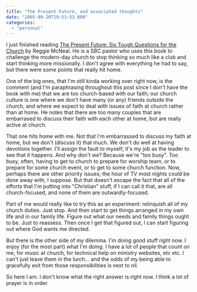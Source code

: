 ```yaml
---
title: "The Present Future, and associated thoughts"
date: "2005-09-20T19:53:53.000"
categories: 
  - "personal"
---
```


I just finished reading [The Present Future: Six Tough Questions for the Church](http://www.amazon.com/exec/obidos/redirect?tag=caedmonscalln-20%26link_code=xm2%26camp=2025%26creative=165953%26path=http://www.amazon.com/gp/redirect.html%253fASIN=0787965685%2526tag=caedmonscalln-20%2526lcode=xm2%2526cID=2025%2526ccmID=165953%2526location=/o/ASIN/0787965685%25253FSubscriptionId=0EMV44A9A5YT1RVDGZ82 "View product details at Amazon") by Reggie McNeal. He is a SBC pastor who uses this book to challenge the modern-day church to stop thinking so much like a club and start thinking more missionally. I don't agree with everything he had to say, but there were some points that really hit home.

One of the big ones, that I'm still kinda working over right now, is the comment (and I'm paraphrasing throughout this post since I don't have the book with me) that we are too church-based with our faith; our church culture is one where we don't have many (or any) friends outside the church, and where we expect to deal with issues of faith at church rather than at home. He notes that there are too many couples that are embarrased to discuss their faith with each other at home, but are really active at church.

That one hits home with me. Not that I'm embarrassed to discuss my faith at home, but we don't (discuss it) that much. We don't do well at having devotions together. I'll assign the fault to myself; it's my job as the leader to see that it happens. And why don't we? Because we're "too busy". Too busy, often, having to get to church to prepare for worship team, or to prepare for some church event, or to get to some church function. Now, perhaps there are other priority issues; the hour of TV most nights could be done away with, I suppose. But that doesn't escape the fact that all of the efforts that I'm putting into "Christian" stuff, if I can call it that, are all church-focused, and none of them are outwardly-focused.

Part of me would really like to try this as an experiment: relinquish all of my church duties. Just stop. And then start to get things arranged in my own life and in our family life. Figure out what our needs and family things ought to be. Just to reassess. Then once I get that figured out, I can start figuring out where God wants me directed.

But there is the other side of my dilemma. I'm doing good stuff right now. I enjoy (for the most part) what I'm doing. I have a lot of people that count on me, for music at church, for technical help on ministry websites, etc etc. I can't just leave them in the lurch... and the odds of my being able to gracefully exit from those responsibilities is next to nil.

So here I am. I don't know what the right answer is right now. I think a lot of prayer is in order.
